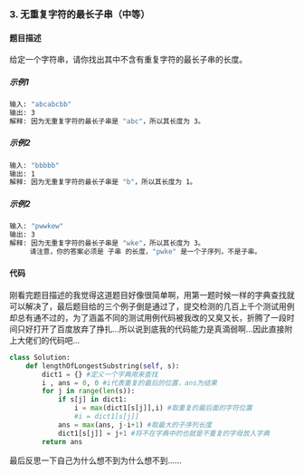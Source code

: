 ### 3. 无重复字符的最长子串（中等）
#### 题目描述
给定一个字符串，请你找出其中不含有重复字符的最长子串的长度。
##### 示例1
```bash
输入: "abcabcbb"
输出: 3 
解释: 因为无重复字符的最长子串是 "abc"，所以其长度为 3。
```
##### 示例2
```bash
输入: "bbbbb"
输出: 1
解释: 因为无重复字符的最长子串是 "b"，所以其长度为 1。
```
##### 示例2
```bash
输入: "pwwkew"
输出: 3
解释: 因为无重复字符的最长子串是 "wke"，所以其长度为 3。
     请注意，你的答案必须是 子串 的长度，"pwke" 是一个子序列，不是子串。
```
#### 代码
刚看完题目描述的我觉得这道题目好像很简单啊，用第一题时候一样的字典查找就可以解决了，最后题目给的三个例子倒是通过了，提交检测的几百上千个测试用例却总有通不过的，为了涵盖不同的测试用例代码被我改的又臭又长，折腾了一段时间只好打开了百度放弃了挣扎...所以说到底我的代码能力是真滴弱啊...因此直接附上大佬们的代码吧...
```python
class Solution:
    def lengthOfLongestSubstring(self, s):
        dict1 = {} #定义一个字典用来查找
        i , ans = 0, 0 #i代表重复的最后的位置，ans为结果
        for j in range(len(s)):
            if s[j] in dict1:
                i = max(dict1[s[j]],i) #取重复的最后面的字符位置
                #i = dict1[s[j]]
            ans = max(ans, j-i+1) #取最大的子序列长度
            dict1[s[j]] = j+1 #将不在字典中的也就是不重复的字母放入字典
        return ans
```
最后反思一下自己为什么想不到为什么想不到......